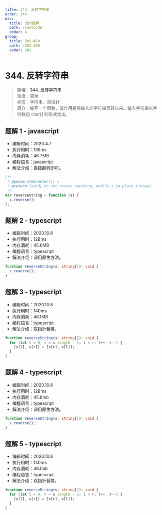 ```yaml
---
title: 344. 反转字符串
order: 344
nav:
  title: 力扣题解
  path: /leetcode
  order: 4
group:
  title: 301-400
  path: /301-400
  order: 301
---
```


# 344. 反转字符串

> 链接：[344. 反转字符串](https://leetcode-cn.com/problems/reverse-string/)  
> 难度：简单  
> 标签：字符串、双指针  
> 简介：编写一个函数，其作用是将输入的字符串反转过来。输入字符串以字符数组 char[] 的形式给出。

## 题解 1 - javascript

- 编辑时间：2020.4.7
- 执行用时：136ms
- 内存消耗：46.7MB
- 编程语言：javascript
- 解法介绍：直接翻转即可。

```javascript
/**
 * @param {character[]} s
 * @return {void} Do not return anything, modify s in-place instead.
 */
var reverseString = function (s) {
  s.reverse();
};
```

## 题解 2 - typescript

- 编辑时间：2020.10.8
- 执行用时：128ms
- 内存消耗：45.6MB
- 编程语言：typescript
- 解法介绍：调用原生方法。

```typescript
function reverseString(s: string[]): void {
  s.reverse();
}
```

## 题解 3 - typescript

- 编辑时间：2020.10.8
- 执行用时：140ms
- 内存消耗：46.1MB
- 编程语言：typescript
- 解法介绍：双指针替换。

```typescript
function reverseString(s: string[]): void {
  for (let l = 0, r = s.length - 1; l < r; l++, r--) {
    [s[l], s[r]] = [s[r], s[l]];
  }
}
```

## 题解 4 - typescript

- 编辑时间：2020.10.8
- 执行用时：128ms
- 内存消耗：45.6mb
- 编程语言：typescript
- 解法介绍：调用原生方法。

```typescript
function reverseString(s: string[]): void {
  s.reverse();
}
```

## 题解 5 - typescript

- 编辑时间：2020.10.8
- 执行用时：140ms
- 内存消耗：46.1mb
- 编程语言：typescript
- 解法介绍：双指针替换。

```typescript
function reverseString(s: string[]): void {
  for (let l = 0, r = s.length - 1; l < r; l++, r--) {
    [s[l], s[r]] = [s[r], s[l]];
  }
}
```
